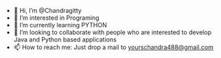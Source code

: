 - 👋 Hi, I’m @Chandragitty
- 👀 I’m interested in Programing
- 🌱 I’m currently learning PYTHON
- 💞️ I’m looking to collaborate with people who are
interested to develop Java and Python based applications
- 📫 How to reach me: Just drop a mail to yourschandra488@gmail.com

<!---
Chandragitty/Chandragitty is a ✨ special ✨ repository because its `README.md` (this file) appears on your GitHub profile.
You can click the Preview link to take a look at your changes.
--->
